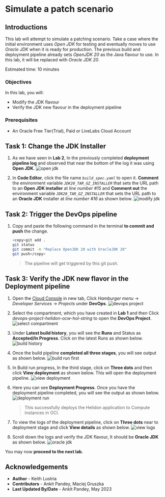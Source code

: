 # Simulate a patch scenario

## Introductions

This lab will attempt to simulate a patching scenario. Take a case where the initial environment uses *Open JDK* for testing and eventually moves to use *Oracle JDK* when it is ready for production. The previous build and deployment pipeline already sets *OpenJDK 20* as the Java flavour to use. In this lab, it will be replaced with *Oracle JDK 20*.

Estimated time: 10 minutes

### Objectives

In this lab, you will:

* Modify the JDK flavour
* Verify the JDK new flavour in the deployment pipeline

### Prerequisites

* An Oracle Free Tier(Trial), Paid or LiveLabs Cloud Account

## Task 1: Change the JDK Installer

1. As we have seen in **Lab 2**, In the previously completed **deployment pipeline log** and observed that near the bottom of the log it was using **Open JDK**.
    ![open jdk](images/open-jdk.png)

2. In **Code Editor**, click the file name *`build_spec.yaml`* to open it. **Comment** the environment variable *`JDK20_TAR_GZ_INSTALLER`* that sets the URL path to an **Open JDK installer** at  *line number #15* and **Comment out** the environment variable *`JDK20_TAR_GZ_INSTALLER`* that sets the URL path to an **Oracle JDK** installer at *line number #16* as shown below. 
    ![modify jdk](images/modify-jdk.png)
    
## Task 2: Trigger the DevOps pipeline

1. Copy and paste the following command in the terminal **to commit and push** the change.
    ```bash
    <copy>git add .
    git status
    git commit -m "Replace OpenJDK 20 with OracleJDK 20"
    git push</copy>
    ```

    > The pipeline will get triggered by this git push.

## Task 3: Verify the JDK new flavor in the Deployment pipeline

1. Open the [Cloud Console](https://cloud.oracle.com/) in new tab, Click *Hamburger menu* -> *Developer Services* -> *Projects* under **DevOps**.
    ![devops project](images/devops-project.png)

2. Select the compartment, which you have created in **Lab 1** and then Click *devops-project-helidon-ocw-hol-string* to open the **DevOps Project**.
    ![select compartment](images/select-compartment.png)

3. Under **Latest build history**, you will see the **Runs** and Status as **Accepted/In Progress**. Click on the latest Runs as shown below.
    ![build history](images/build-history.png)

4. Once the build pipeline **completed all three stages**, you will see output as shown below.
    ![build run first](images/build-run-first.png)

5. In Build run progress, In the third stage, click on **Three dots** and then click **View deployment** as shown below. This will open the deployment pipeline. 
    ![view deployment](images/view-deployment.png)

6. Here you can see **Deployment Progress**. Once you have the deployment pipeline completed, you will see the output as shown below.
    ![deployment run](images/deployment-run.png)

    > This successfully deploys the Helidon application to Compute instances in OCI.

7. To view the logs of the deployment pipeline, click on **Three dots** near to deployment stage and click **View details** as shown below.
    ![view logs](images/view-logs.png)

8. Scroll down the logs and verify the JDK flavour, It should be **Oracle JDK** as shown below.
    ![oracle jdk](images/oracle-jdk.png)

You may now **proceed to the next lab.**

## Acknowledgements

* **Author** -  Keith Lustria
* **Contributors** - Ankit Pandey, Maciej Gruszka
* **Last Updated By/Date** - Ankit Pandey, May 2023
